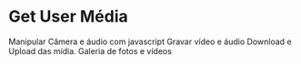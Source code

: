 # Get User Média
Manipular Câmera e áudio com javascript
Gravar vídeo e áudio
Download e Upload das mídia.
Galeria de fotos e vídeos

